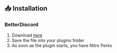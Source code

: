 ## 📥 Installation

### BetterDiscord

1. Download [here]()
2. Save the file into your plugins folder
3. As soon as the plugin starts, you have Nitro Perks